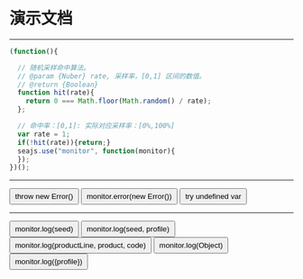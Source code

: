 # 演示文档

---

<style>
button{
  padding: 5px 8px;
  cursor:pointer;
}
</style>

<script type="text/javascript" src="../src/seer-monitor.js"></script>
<script type="text/javascript" src="../src/seer-jsniffer.js"></script>


````javascript
(function(){

  // 随机采样命中算法。
  // @param {Nuber} rate, 采样率，[0,1] 区间的数值。
  // @return {Boolean}
  function hit(rate){
    return 0 === Math.floor(Math.random() / rate);
  };

  // 命中率：[0,1]: 实际对应采样率：[0%,100%]
  var rate = 1;
  if(!hit(rate)){return;}
  seajs.use("monitor", function(monitor){
  });
})();
````

----

<script type="text/javascript" onerror="window.monitor && monitor.lost(this.src)" src="http://example.com/404.js"></script>

<button type="button" id="btn-ex1">throw new Error()</button>
<button type="button" id="btn-ex2">monitor.error(new Error())</button>
<button type="button" id="btn-ex3">try undefined var</button>

----

<button type="button" id="btn3">monitor.log(seed)</button>
<button type="button" id="btn4">monitor.log(seed, profile)</button>
<button type="button" id="btn5">monitor.log(productLine, product, code)</button>
<button type="button" id="btn6">monitor.log(Object)</button>
<button type="button" id="btn7">monitor.log({profile})</button>

<script type="text/javascript">
seajs.on("error", function(module){
  window.monitor && monitor.lost(module.uri);
});
seajs.use("http://www.example.com/404");

seajs.use(["jquery", "monitor"], function($, monitor){
  $("#btn-ex1").click(function(clickEx1){
    throw new Error("throw new error message.");
  });
  $("#btn-ex2").click(function(clickEx2){
    monitor.error(new Error("log new error message."));
  });
  $("#btn-ex3").click(function(clickEx3){
    function a2(a2,a21,a22){
    try{
      notDefined();
    }catch(ex){
      monitor.error(ex);
    }
    }
    function a1(a1){
        a2(2);
    }
    a1(1);
  });
  $("#btn3").click(function(){
    monitor.log("test-seed");
  });
  $("#btn4").click(function(){
    monitor.log("test-seed", "test-profile");
  });
  $("#btn5").click(function(){
    monitor.log("productLine", "product", "code");
  });
  $("#btn6").click(function(){
    monitor.log({
      "userKey": 0,
      "key2": "2"
    });
  });
  $("#btn7").click(function(){
    monitor.log({
      "userKey": 0,
      "key2": "2",
      "profile": "user-profile"
    });
  });
});
</script>
